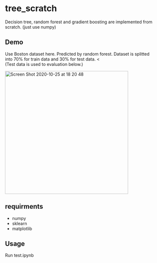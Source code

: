 # tree_scratch
Decision tree, random forest and gradient boosting are implemented from scratch. (just use numpy)

## Demo
Use Boston dataset here. Predicted by random forest.
Dataset is splitted into 70% for train data and 30% for test data. <<br/>
(Test data is used to evaluation below.)

<img width="406" alt="Screen Shot 2020-10-25 at 18 20 48" src="https://user-images.githubusercontent.com/35157938/97103330-0281fc00-16ef-11eb-980e-77e4af343a4f.png">

## requirments
* numpy
* sklearn
* matplotlib

## Usage
Run test.ipynb
